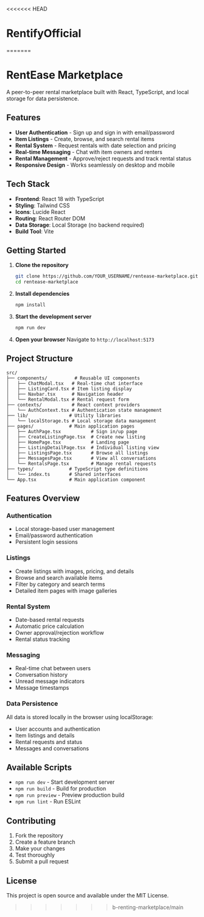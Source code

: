 <<<<<<< HEAD
# RentifyOfficial
=======
# RentEase Marketplace

A peer-to-peer rental marketplace built with React, TypeScript, and local storage for data persistence.

## Features

- **User Authentication** - Sign up and sign in with email/password
- **Item Listings** - Create, browse, and search rental items
- **Rental System** - Request rentals with date selection and pricing
- **Real-time Messaging** - Chat with item owners and renters
- **Rental Management** - Approve/reject requests and track rental status
- **Responsive Design** - Works seamlessly on desktop and mobile

## Tech Stack

- **Frontend**: React 18 with TypeScript
- **Styling**: Tailwind CSS
- **Icons**: Lucide React
- **Routing**: React Router DOM
- **Data Storage**: Local Storage (no backend required)
- **Build Tool**: Vite

## Getting Started

1. **Clone the repository**
   ```bash
   git clone https://github.com/YOUR_USERNAME/rentease-marketplace.git
   cd rentease-marketplace
   ```

2. **Install dependencies**
   ```bash
   npm install
   ```

3. **Start the development server**
   ```bash
   npm run dev
   ```

4. **Open your browser**
   Navigate to `http://localhost:5173`

## Project Structure

```
src/
├── components/          # Reusable UI components
│   ├── ChatModal.tsx   # Real-time chat interface
│   ├── ListingCard.tsx # Item listing display
│   ├── Navbar.tsx      # Navigation header
│   └── RentalModal.tsx # Rental request form
├── contexts/           # React context providers
│   └── AuthContext.tsx # Authentication state management
├── lib/               # Utility libraries
│   └── localStorage.ts # Local storage data management
├── pages/             # Main application pages
│   ├── AuthPage.tsx           # Sign in/up page
│   ├── CreateListingPage.tsx  # Create new listing
│   ├── HomePage.tsx           # Landing page
│   ├── ListingDetailPage.tsx  # Individual listing view
│   ├── ListingsPage.tsx       # Browse all listings
│   ├── MessagesPage.tsx       # View all conversations
│   └── RentalsPage.tsx        # Manage rental requests
├── types/             # TypeScript type definitions
│   └── index.ts       # Shared interfaces
└── App.tsx            # Main application component
```

## Features Overview

### Authentication
- Local storage-based user management
- Email/password authentication
- Persistent login sessions

### Listings
- Create listings with images, pricing, and details
- Browse and search available items
- Filter by category and search terms
- Detailed item pages with image galleries

### Rental System
- Date-based rental requests
- Automatic price calculation
- Owner approval/rejection workflow
- Rental status tracking

### Messaging
- Real-time chat between users
- Conversation history
- Unread message indicators
- Message timestamps

### Data Persistence
All data is stored locally in the browser using localStorage:
- User accounts and authentication
- Item listings and details
- Rental requests and status
- Messages and conversations

## Available Scripts

- `npm run dev` - Start development server
- `npm run build` - Build for production
- `npm run preview` - Preview production build
- `npm run lint` - Run ESLint

## Contributing

1. Fork the repository
2. Create a feature branch
3. Make your changes
4. Test thoroughly
5. Submit a pull request

## License

This project is open source and available under the MIT License.
>>>>>>> b-renting-marketplace/main
